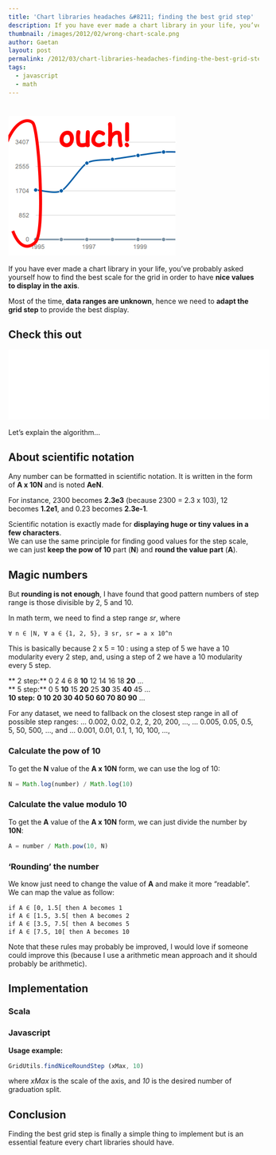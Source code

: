 ```yaml
---
title: 'Chart libraries headaches &#8211; finding the best grid step'
description: If you have ever made a chart library in your life, you’ve probably asked yourself how to find the best scale for the grid in order to have nice values to display in the axis.
thumbnail: /images/2012/02/wrong-chart-scale.png
author: Gaetan
layout: post
permalink: /2012/03/chart-libraries-headaches-finding-the-best-grid-step/
tags:
  - javascript
  - math
---
```

# 

<img src="/images/2012/02/wrong-chart-scale.png" class="thumbnail-left" />

If you have ever made a chart library in your life, you’ve probably asked yourself how to find the best scale for the grid in order to have **nice values to display in the axis**.

Most of the time, **data ranges are unknown**, hence we need to **adapt the grid step** to provide the best display.

## Check this out

<iframe src="/demo/grid-utils/" frameborder="0" width="525" height="140"></iframe>

Let’s explain the algorithm…

<!--more-->

## About scientific notation

Any number can be formatted in scientific notation. It is written in the form of **A x 10N** and is noted **AeN**.

For instance, 2300 becomes **2.3e3** (because 2300 = 2.3 x 103), 12 becomes **1.2e1**, and 0.23 becomes **2.3e-1**.

Scientific notation is exactly made for **displaying huge or tiny values in a few characters**.  
We can use the same principle for finding good values for the step scale, we can just **keep the pow of 10** part (**N**) and **round the value part** (**A**). 

## Magic numbers

But **rounding is not enough**, I have found that good pattern numbers of step range is those divisible by 2, 5 and 10.

In math term, we need to find a step range *sr*, where

```
∀ n ∈ |N, ∀ a ∈ {1, 2, 5}, ∃ sr, sr = a x 10^n
```

This is basically because 2 x 5 = 10 : using a step of 5 we have a 10 modularity every 2 step, and, using a step of 2 we have a 10 modularity every 5 step.

** 2 step:** 0 2 4 6 8 **10** 12 14 16 18 **20** …  
** 5 step:** 0 5 **10** 15 **20** 25 **30** 35 **40** 45 …  
**10 step:** **0 10 20 30 40 50 60 70 80 90** …

For any dataset, we need to fallback on the closest step range in all of possible step ranges: … 0.002, 0.02, 0.2, 2, 20, 200, …, … 0.005, 0.05, 0.5, 5, 50, 500, …, and … 0.001, 0.01, 0.1, 1, 10, 100, …, 

### Calculate the pow of 10

To get the **N** value of the **A x 10N** form, we can use the log of 10:

```javascript
N = Math.log(number) / Math.log(10)
```

### Calculate the value modulo 10

To get the **A** value of the **A x 10N** form, we can just divide the number by **10N**:

```javascript
A = number / Math.pow(10, N)
```

### ‘Rounding’ the number

We know just need to change the value of **A** and make it more “readable”.  
We can map the value as follow:

```
if A ∈ [0, 1.5[ then A becomes 1  
if A ∈ [1.5, 3.5[ then A becomes 2  
if A ∈ [3.5, 7.5[ then A becomes 5  
if A ∈ [7.5, 10[ then A becomes 10
```

Note that these rules may probably be improved, I would love if someone could improve this (because I use a arithmetic mean approach and it should probably be arithmetic).

## Implementation

### Scala

<script src="https://gist.github.com/1987311.js?file=GridUtils.scala"></script>

### Javascript

<script src="https://gist.github.com/1987311.js?file=GridUtils.js"></script>

**Usage example:**

```javascript
GridUtils.findNiceRoundStep (xMax, 10)
```

where *xMax* is the scale of the axis, and *10* is the desired number of graduation split.

## Conclusion

Finding the best grid step is finally a simple thing to implement but is an essential feature every chart libraries should have.
